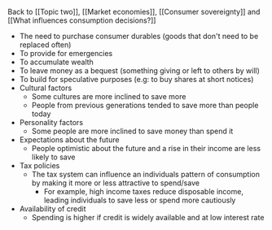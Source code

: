 Back to [[Topic two]], [[Market economies]], [[Consumer sovereignty]] and [[What influences consumption decisions?]]

- The need to purchase consumer durables (goods that don't need to be replaced often)
- To provide for emergencies
- To accumulate wealth
- To leave money as a bequest (something giving or left to others by will)
- To build for speculative purposes (e.g: to buy shares at short notices)
- Cultural factors
	- Some cultures are more inclined to save more
	- People from previous generations tended to save more than people today
- Personality factors
	- Some people are more inclined to save money than spend it
- Expectations about the future
	- People optimistic about the future and a rise in their income are less likely to save 
- Tax policies
	- The tax system can influence an individuals pattern of consumption by making it more or less attractive to spend/save
		- For example, high income taxes reduce disposable income, leading individuals to save less or spend more cautiously
- Availability of credit
	- Spending is higher if credit is widely available and at low interest rate


